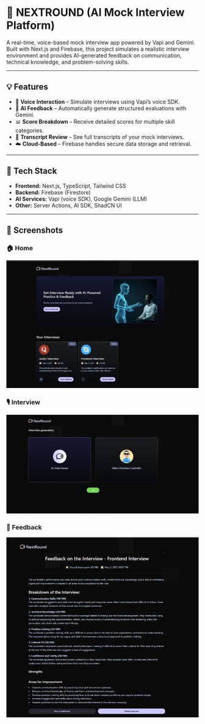 # 🤖 NEXTROUND (AI Mock Interview Platform)

A real-time, voice-based mock interview app powered by Vapi and Gemini. Built with Next.js and Firebase, this project simulates a realistic interview environment and provides AI-generated feedback on communication, technical knowledge, and problem-solving skills.

---

## 💡 Features

- 🎤 **Voice Interaction** – Simulate interviews using Vapi’s voice SDK.
- 🧠 **AI Feedback** – Automatically generate structured evaluations with Gemini.
- 📊 **Score Breakdown** – Receive detailed scores for multiple skill categories.
- 🔄 **Transcript Review** – See full transcripts of your mock interviews.
- ☁️ **Cloud-Based** – Firebase handles secure data storage and retrieval.

---

## 🚀 Tech Stack

- **Frontend:** Next.js, TypeScript, Tailwind CSS
- **Backend:** Firebase (Firestore)
- **AI Services:** Vapi (voice SDK), Google Gemini (LLM)
- **Other:** Server Actions, AI SDK, ShadCN UI

---

## 📸 Screenshots

### 🏠 Home

![Home](./public/Home.jpg)

### 🎙️ Interview

![Interview](./public/Interview.jpg)

### 📝 Feedback

![Feedback](./public/Feedback.jpg)
